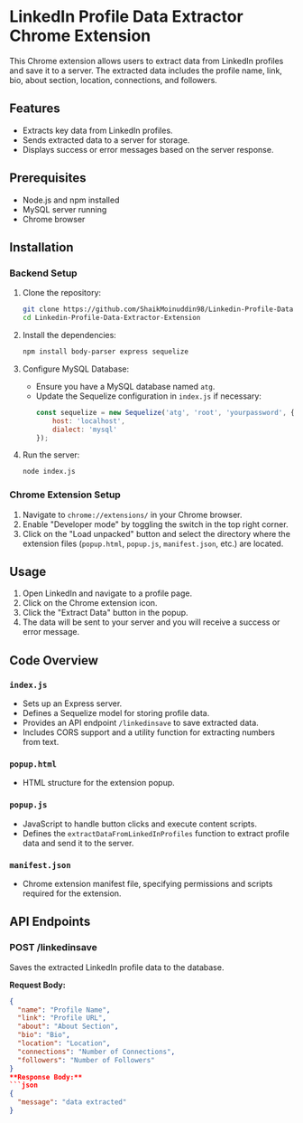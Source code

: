 # LinkedIn Profile Data Extractor Chrome Extension

This Chrome extension allows users to extract data from LinkedIn profiles and save it to a server. The extracted data includes the profile name, link, bio, about section, location, connections, and followers.

## Features

- Extracts key data from LinkedIn profiles.
- Sends extracted data to a server for storage.
- Displays success or error messages based on the server response.

## Prerequisites

- Node.js and npm installed
- MySQL server running
- Chrome browser

## Installation

### Backend Setup

1. Clone the repository:
    ```sh
    git clone https://github.com/ShaikMoinuddin98/Linkedin-Profile-Data-Extractor-Extension.git
    cd Linkedin-Profile-Data-Extractor-Extension
    ```

2. Install the dependencies:
    ```sh
    npm install body-parser express sequelize
    ```

3. Configure MySQL Database:
    - Ensure you have a MySQL database named `atg`.
    - Update the Sequelize configuration in `index.js` if necessary:
      ```js
      const sequelize = new Sequelize('atg', 'root', 'yourpassword', {
          host: 'localhost',
          dialect: 'mysql'
      });
      ```

4. Run the server:
    ```sh
    node index.js
    ```

### Chrome Extension Setup

1. Navigate to `chrome://extensions/` in your Chrome browser.
2. Enable "Developer mode" by toggling the switch in the top right corner.
3. Click on the "Load unpacked" button and select the directory where the extension files (`popup.html`, `popup.js`, `manifest.json`, etc.) are located.

## Usage

1. Open LinkedIn and navigate to a profile page.
2. Click on the Chrome extension icon.
3. Click the "Extract Data" button in the popup.
4. The data will be sent to your server and you will receive a success or error message.


## Code Overview

### `index.js`

- Sets up an Express server.
- Defines a Sequelize model for storing profile data.
- Provides an API endpoint `/linkedinsave` to save extracted data.
- Includes CORS support and a utility function for extracting numbers from text.

### `popup.html`

- HTML structure for the extension popup.

### `popup.js`

- JavaScript to handle button clicks and execute content scripts.
- Defines the `extractDataFromLinkedInProfiles` function to extract profile data and send it to the server.

### `manifest.json`

- Chrome extension manifest file, specifying permissions and scripts required for the extension.

## API Endpoints

### POST /linkedinsave

Saves the extracted LinkedIn profile data to the database.

**Request Body:**
```json
{
  "name": "Profile Name",
  "link": "Profile URL",
  "about": "About Section",
  "bio": "Bio",
  "location": "Location",
  "connections": "Number of Connections",
  "followers": "Number of Followers"
}
**Response Body:**
```json
{
  "message": "data extracted"
}


